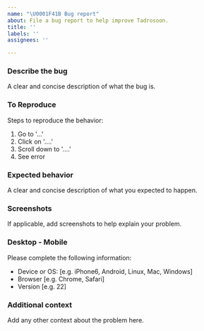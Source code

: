 ```yaml
---
name: "\U0001F41B Bug report"
about: File a bug report to help improve Tadrosoon.
title: ''
labels: ''
assignees: ''

---
```


### Describe the bug

A clear and concise description of what the bug is.

### To Reproduce

Steps to reproduce the behavior:

1. Go to '...'
2. Click on '....'
3. Scroll down to '....'
4. See error

### Expected behavior

A clear and concise description of what you expected to happen.

### Screenshots

If applicable, add screenshots to help explain your problem.

### Desktop - Mobile

Please complete the following information:

 - Device or OS: [e.g. iPhone6, Android, Linux, Mac, Windows]
 - Browser [e.g. Chrome, Safari]
 - Version [e.g. 22]

### Additional context

Add any other context about the problem here.
